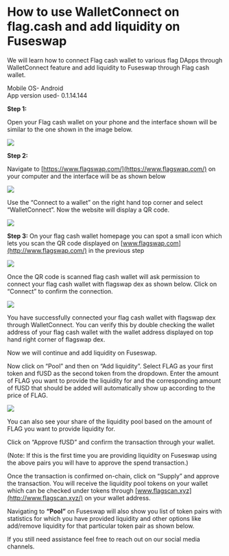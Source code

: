 # How to use WalletConnect on flag.cash and add liquidity on Fuseswap

We will learn how to connect Flag cash wallet to various flag DApps through WalletConnect feature and add liquidity to Fuseswap through Flag cash wallet.

Mobile OS- Android  
App version used- 0.1.14.144

**Step 1:**

Open your Flag cash wallet on your phone and the interface shown will be similar to the one shown in the image below.

![](../.gitbook/assets/0%20%283%29.jpeg)

**Step 2:**

Navigate to [https://www.flagswap.com/](https://www.flagswap.com/) on your computer and the interface will be as shown below

![](../.gitbook/assets/1%20%2817%29.png)

Use the “Connect to a wallet” on the right hand top corner and select “WalletConnect”. Now the website will display a QR code.

![](../.gitbook/assets/2%20%2817%29.png)

**Step 3:** On your flag cash wallet homepage you can spot a small icon which lets you scan the QR code displayed on [www.flagswap.com](http://www.flagswap.com/) in the previous step  


![](../.gitbook/assets/3%20%283%29.jpeg)

Once the QR code is scanned flag cash wallet will ask permission to connect your flag cash wallet with flagswap dex as shown below. Click on “Connect” to confirm the connection.

![](../.gitbook/assets/4%20%283%29.jpeg)

You have successfully connected your flag cash wallet with flagswap dex through WalletConnect. You can verify this by double checking the wallet address of your flag cash wallet with the wallet address displayed on top hand right corner of flagswap dex.

Now we will continue and add liquidity on Fuseswap.

Now click on “Pool” and then on “Add liquidity”. Select FLAG as your first token and fUSD as the second token from the dropdown. Enter the amount of FLAG you want to provide the liquidity for and the corresponding amount of fUSD that should be added will automatically show up according to the price of FLAG.  

![](../.gitbook/assets/5%20%2813%29.png)

You can also see your share of the liquidity pool based on the amount of FLAG you want to provide liquidity for. 

Click on “Approve fUSD” and confirm the transaction through your wallet. 

\(Note: If this is the first time you are providing liquidity on Fuseswap using the above pairs you will have to approve the spend transaction.\) 

Once the transaction is confirmed on-chain, click on “Supply” and approve the transaction. You will receive the liquidity pool tokens on your wallet which can be checked under tokens through [www.flagscan.xyz](http://www.flagscan.xyz/) on your wallet address.

Navigating to **“Pool”** on Fuseswap will also show you list of token pairs with statistics for which you have provided liquidity and other options like add/remove liquidity for that particular token pair as shown below.  


If you still need assistance feel free to reach out on our social media channels.

